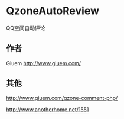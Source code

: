 QzoneAutoReview
=============

QQ空间自动评论

作者
--------------

Giuem http://www.giuem.com/

其他
----------------

http://www.giuem.com/qzone-comment-php/

http://www.anotherhome.net/1551
